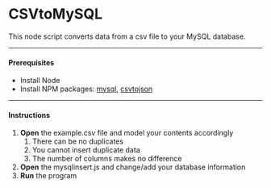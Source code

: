 # CSVtoMySQL
This node script converts data from a csv file to your MySQL database.

___
#### Prerequisites
* Install Node
* Install NPM packages: [mysql](https://www.npmjs.com/package/mysql), [csvtojson](https://www.npmjs.com/package/csvtojson)
___
#### Instructions
1. **Open** the example.csv file and model your contents accordingly
    1. There can be no duplicates
    1. You cannot insert duplicate data
    1. The number of columns makes no difference
1. **Open** the mysqlinsert.js and change/add your database information
1. **Run** the program

